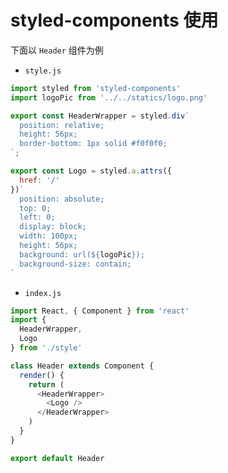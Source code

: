 # styled-components 使用

下面以 `Header` 组件为例

- `style.js`

```js {1,2,4,10,19}
import styled from 'styled-components'
import logoPic from '../../statics/logo.png'

export const HeaderWrapper = styled.div`
  position: relative;
  height: 56px;
  border-bottom: 1px solid #f0f0f0;
`;

export const Logo = styled.a.attrs({
  href: '/'
})`
  position: absolute;
  top: 0;
  left: 0;
  display: block;
  width: 100px;
  height: 56px;
  background: url(${logoPic});
  background-size: contain;
`
```

- `index.js`

```js {3,4,10,11,12}
import React, { Component } from 'react'
import {
  HeaderWrapper,
  Logo
} from './style'

class Header extends Component {
  render() {
    return (
      <HeaderWrapper>
        <Logo />
      </HeaderWrapper>
    )
  }
}

export default Header
```